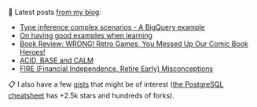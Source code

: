 📝 Latest posts [from my blog](https://blog.kartones.net/):

<!--START_SECTION:blogposts-->
* [Type inference complex scenarios - A BigQuery example](https:&#x2F;&#x2F;blog.kartones.net&#x2F;post&#x2F;type-inference-complex-scenarios-bigquery-example&#x2F;)
* [On having good examples when learning](https:&#x2F;&#x2F;blog.kartones.net&#x2F;post&#x2F;on-having-good-examples-when-learning&#x2F;)
* [Book Review: WRONG! Retro Games, You Messed Up Our Comic Book Heroes!](https:&#x2F;&#x2F;blog.kartones.net&#x2F;post&#x2F;book-review-wrong-retro-games-messed-up-comic-book-heroes&#x2F;)
* [ACID, BASE and CALM](https:&#x2F;&#x2F;blog.kartones.net&#x2F;post&#x2F;acid-base-and-calm&#x2F;)
* [FIRE (Financial Independence, Retire Early) Misconceptions](https:&#x2F;&#x2F;blog.kartones.net&#x2F;post&#x2F;fire-financial-independence-retire-early-misconceptions&#x2F;)
<!--END_SECTION:blogposts-->



📋 I also have a few [gists](https://gist.github.com/Kartones?direction=desc&sort=updated) that might be of interest ([the PostgreSQL cheatsheet](https://gist.github.com/Kartones/dd3ff5ec5ea238d4c546) has +2.5k stars and hundreds of forks).
